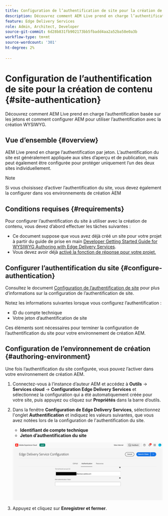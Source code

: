 ```yaml
---
title: Configuration de l’authentification de site pour la création de contenu
description: Découvrez comment AEM Live prend en charge l’authentification basée sur les jetons et comment configurer AEM pour utiliser l’authentification avec la création WYSIWYG.
feature: Edge Delivery Services
role: Admin, Architect, Developer
source-git-commit: 6d28b831fb902173bb5fbadd4aa2a52ba58e0a3b
workflow-type: tm+mt
source-wordcount: '301'
ht-degree: 2%

---
```



# Configuration de l’authentification de site pour la création de contenu {#site-authentication}

Découvrez comment AEM Live prend en charge l’authentification basée sur les jetons et comment configurer AEM pour utiliser l’authentification avec la création WYSIWYG.

## Vue d’ensemble {#overview}

AEM Live prend en charge l’authentification par jeton. L’authentification du site est généralement appliquée aux sites d’aperçu et de publication, mais peut également être configurée pour protéger uniquement l’un des deux sites individuellement.

>[!NOTE]
>
>Si vous choisissez d’activer l’authentification du site, vous devez également la configurer dans vos environnements de création AEM

## Conditions requises {#requirements}

Pour configurer l’authentification du site à utiliser avec la création de contenu, vous devez d’abord effectuer les tâches suivantes :

* Ce document suppose que vous avez déjà créé un site pour votre projet à partir du guide de prise en main [Developer Getting Started Guide for WYSIWYG Authoring with Edge Delivery Services](/help/edge/wysiwyg-authoring/edge-dev-getting-started.md).
* Vous devez avoir déjà [activé la fonction de réponse pour votre projet.](/help/edge/wysiwyg-authoring/repoless.md)

## Configurer l’authentification du site {#configure-authentication}

Consultez le document [Configuration de l’authentification de site](https://www.aem.live/docs/authentication-setup-site) pour plus d’informations sur la configuration de l’authentification de site.

Notez les informations suivantes lorsque vous configurez l’authentification :

* ID du compte technique
* Votre jeton d’authentification de site

Ces éléments sont nécessaires pour terminer la configuration de l’authentification du site pour votre environnement de création AEM.

## Configuration de l’environnement de création {#authoring-environment}

Une fois l’authentification du site configurée, vous pouvez l’activer dans votre environnement de création AEM.

1. Connectez-vous à l’instance d’auteur AEM et accédez à **Outils** -> **Services cloud** -> **Configuration Edge Delivery Services** et sélectionnez la configuration qui a été automatiquement créée pour votre site, puis appuyez ou cliquez sur **Propriétés** dans la barre d’outils.
1. Dans la fenêtre **Configuration de Edge Delivery Services**, sélectionnez l&#39;onglet **Authentification** et indiquez les valeurs suivantes, que vous avez notées lors de la configuration de l&#39;authentification du site.

   * **Identifiant de compte technique**
   * **Jeton d’authentification du site**

   ![Configuration Edge Delivery Services](/help/edge/wysiwyg-authoring/assets/site-authentication/configure-aem-author.png)

1. Appuyez et cliquez sur **Enregistrer et fermer**.
